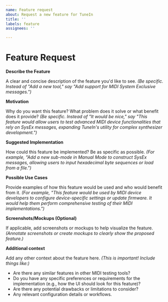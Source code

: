 ```yaml
---
name: Feature request
about: Request a new feature for TuneIn
title: ''
labels: feature
assignees: ''

---
```


# Feature Request

**Describe the Feature**

A clear and concise description of the feature you'd like to see. *(Be specific. Instead of "Add a new tool," say "Add support for MIDI System Exclusive messages.")*

**Motivation**

Why do you want this feature? What problem does it solve or what benefit does it provide? *(Be specific. Instead of "It would be nice," say "This feature would allow users to test advanced MIDI device functionalities that rely on SysEx messages, expanding TuneIn's utility for complex synthesizer development.")*

**Suggested Implementation**

How could this feature be implemented? Be as specific as possible. *(For example, "Add a new sub-mode in Manual Mode to construct SysEx messages, allowing users to input hexadecimal byte sequences or load from a file.")*

**Possible Use Cases**

Provide examples of how this feature would be used and who would benefit from it. *(For example, "This feature would be used by MIDI device developers to configure device-specific settings or update firmware. It would help them perform comprehensive testing of their MIDI implementations.")*

**Screenshots/Mockups (Optional)**

If applicable, add screenshots or mockups to help visualize the feature. *(Annotate screenshots or create mockups to clearly show the proposed feature.)*

**Additional context**

Add any other context about the feature here. *(This is important! Include things like:)*

* Are there any similar features in other MIDI testing tools?
* Do you have any specific preferences or requirements for the implementation (e.g., how the UI should look for this feature)?
* Are there any potential drawbacks or limitations to consider?
* Any relevant configuration details or workflows.